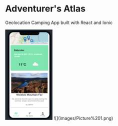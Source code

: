 # Adventurer's Atlas

Geolocation Camping App built with React and Ionic

<img src="images/Picture%201.png" width="30%">
![](images/Picture%201.png)
